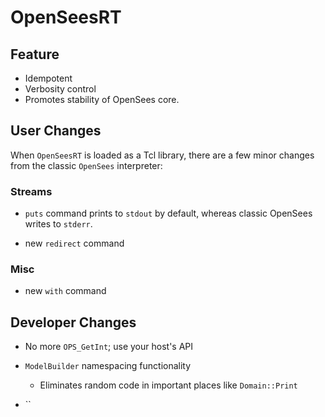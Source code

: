 # OpenSeesRT

## Feature

- Idempotent
- Verbosity control
- Promotes stability of OpenSees core.

## User Changes

When `OpenSeesRT` is loaded as a Tcl library, there are a few minor
changes from the classic `OpenSees` interpreter:

### Streams
- `puts` command prints to `stdout` by default, whereas classic OpenSees
  writes to `stderr`.

- new `redirect` command

### Misc
- new `with` command





## Developer Changes

- No more `OPS_GetInt`; use your host's API

- `ModelBuilder` namespacing functionality
  - Eliminates random code in important places like `Domain::Print`

- ``

